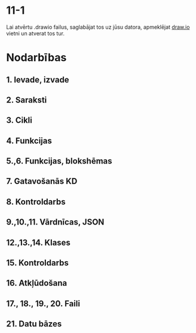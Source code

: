 11-1
===

Lai atvērtu .drawio failus, saglabājat tos uz jūsu datora, apmeklējat [draw.io](https://app.diagrams.net/) vietni un atverat tos tur.

# Nodarbības

## 1. Ievade, izvade
## 2. Saraksti
## 3. Cikli
## 4. Funkcijas
## 5.,6. Funkcijas, blokshēmas
## 7. Gatavošanās KD
## 8. Kontroldarbs
## 9.,10.,11. Vārdnīcas, JSON
## 12.,13.,14. Klases
## 15. Kontroldarbs
## 16. Atkļūdošana
## 17., 18., 19., 20. Faili
## 21. Datu bāzes